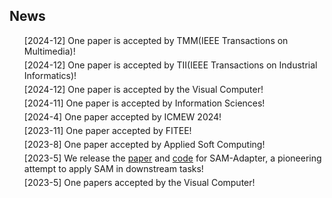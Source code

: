 ## News
<ul style="margin:0 0 5px;">
[2024-12] One paper is accepted by TMM(IEEE Transactions on Multimedia)!
</ul>
<ul style="margin:0 0 5px;">
[2024-12] One paper is accepted by TII(IEEE Transactions on Industrial Informatics)!
</ul>
<ul style="margin:0 0 5px;">
[2024-12] One paper is accepted by the Visual Computer!
</ul>
<ul style="margin:0 0 5px;">
[2024-11] One paper is accepted by Information Sciences!
</ul>
<ul style="margin:0 0 5px;">
[2024-4] One paper accepted by ICMEW 2024!
</ul>
<ul style="margin:0 0 5px;">
[2023-11] One paper accepted by FITEE! 
</ul>
<ul style="margin:0 0 5px;">
[2023-8] One paper accepted by Applied Soft Computing! 
</ul>
<ul style="margin:0 0 5px;">
[2023-5] We release the <a href="https://tianrun-chen.github.io/SAM-Adaptor/static/pdfs/Adaptor.pdf">paper</a> and <a href="https://github.com/tianrun-chen/SAM-Adaptor">code</a> for SAM-Adapter, a pioneering attempt to apply SAM in downstream tasks!
</ul>
<ul style="margin:0 0 5px;">
[2023-5] One papers accepted by the Visual Computer! 
</ul>

